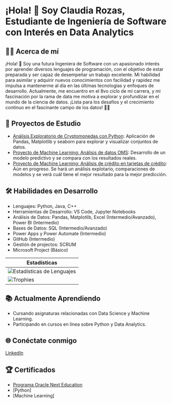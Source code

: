 # ¡Hola! 👋 Soy Claudia Rozas, Estudiante de Ingeniería de Software con Interés en Data Analytics

## 👨‍💻 Acerca de mí
¡Hola! 👋 Soy una futura Ingeniera de Software con un apasionado interés por aprender diversos lenguajes de programación, con el objetivo de estar preparada y ser capaz de desempeñar un trabajo excelente. Mi habilidad para asimilar y adquirir nuevos conocimientos con facilidad y rapidez me impulsa a mantenerme al día en las últimas tecnologías y enfoques de desarrollo. Actualmente, me encuentro en el 8vo ciclo de mi carrera, y mi fascinación por la rama de data me motiva a explorar y profundizar en el mundo de la ciencia de datos. ¡Lista para los desafíos y el crecimiento continuo en el fascinante campo de los datos! 🚀✨

## 🚀 Proyectos de Estudio
- [Análisis Exploratorio de Cryptomonedas con Python](https://github.com/ClauRozasG/Data-Visualization-Crypto.git): Aplicación de Pandas, Matplotlib y seaborn para explorar y visualizar conjuntos de datos.
- [Proyecto de Machine Learning: Análisis de datos OMS](https://github.com/ClauRozasG/Analisis-OMS.git): Desarrollo de un modelo predictivo y se compara con los resultados reales.
- [Proyecto de Machine Learning: Análisis de crédito en tarjetas de crédito](): Aún en progreso. Se hará un análisis explotario, comparaciones de modelos y se verá cuál tiene el mejor resultado para la mejor predicción.
## 🛠️ Habilidades en Desarrollo
- Lenguajes: Python, Java, C++
- Herramientas de Desarrollo: VS Code, Jupyter Notebooks
- Análisis de Datos: Pandas, Matplotlib, Excel (Intermedio/Avanzado), Power BI (Intermedio)
- Bases de Datos: SQL (Intermedio/Avanzado)
- Power Apps y Power Automate (Intermedio)
- GitHub (Intermedio)
- Gestión de projectos: SCRUM
- Microsoft Project (Básico)

|Estadísticas|
|----------|
| ![Estadísticas de Lenguajes](https://github-readme-stats.vercel.app/api/top-langs/?username=ClauRozasG&layout=compact&height=150) |
|![Trophies](https://github-profile-trophy.vercel.app/?username=ClauRozasG) |




## 📚 Actualmente Aprendiendo
- Cursando asignaturas relacionadas con Data Science y Machine Learning.
- Participando en cursos en línea sobre Python y Data Analytics.

## 🌐 Conéctate conmigo
[LinkedIn](https://www.linkedin.com/in/claurozas/)


## 🏆 Certificados
- [Programa Oracle Next Education](https://app.aluracursos.com/program/certificate/f1bce0e4-a810-4e54-a012-fd71d0273f92)
- [Python]
- [Machine Learning]





<!--
**ClauRozasG/ClauRozasG** is a ✨ _special_ ✨ repository because its `README.md` (this file) appears on your GitHub profile.

Here are some ideas to get you started:

- 🔭 I’m currently working on ...
- 🌱 I’m currently learning ...
- 👯 I’m looking to collaborate on ...
- 🤔 I’m looking for help with ...
- 💬 Ask me about ...
- 📫 How to reach me: ...
- 😄 Pronouns: ...
- ⚡ Fun fact: ...
-->
